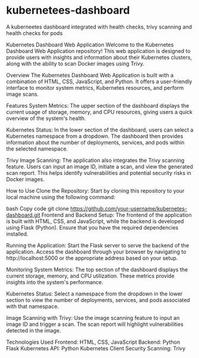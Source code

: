 # kubernetees-dashboard
A kuberneetes dashboard integrated with health checks, trivy scanning and health checks for pods


Kubernetes Dashboard Web Application
Welcome to the Kubernetes Dashboard Web Application repository! This web application is designed to provide users with insights and information about their Kubernetes clusters, along with the ability to scan Docker images using Trivy.

Overview
The Kubernetes Dashboard Web Application is built with a combination of HTML, CSS, JavaScript, and Python. It offers a user-friendly interface to monitor system metrics, Kubernetes resources, and perform image scans.

Features
System Metrics: The upper section of the dashboard displays the current usage of storage, memory, and CPU resources, giving users a quick overview of the system's health.

Kubernetes Status: In the lower section of the dashboard, users can select a Kubernetes namespace from a dropdown. The dashboard then provides information about the number of deployments, services, and pods within the selected namespace.

Trivy Image Scanning: The application also integrates the Trivy scanning feature. Users can input an image ID, initiate a scan, and view the generated scan report. This helps identify vulnerabilities and potential security risks in Docker images.

How to Use
Clone the Repository: Start by cloning this repository to your local machine using the following command:

bash
Copy code
git clone https://github.com/your-username/kubernetes-dashboard.git
Frontend and Backend Setup: The frontend of the application is built with HTML, CSS, and JavaScript, while the backend is developed using Flask (Python). Ensure that you have the required dependencies installed.

Running the Application: Start the Flask server to serve the backend of the application. Access the dashboard through your browser by navigating to http://localhost:5000 or the appropriate address based on your setup.

Monitoring System Metrics: The top section of the dashboard displays the current storage, memory, and CPU utilization. These metrics provide insights into the system's performance.

Kubernetes Status: Select a namespace from the dropdown in the lower section to view the number of deployments, services, and pods associated with that namespace.

Image Scanning with Trivy: Use the image scanning feature to input an image ID and trigger a scan. The scan report will highlight vulnerabilities detected in the image.

Technologies Used
Frontend: HTML, CSS, JavaScript
Backend: Python Flask
Kubernetes API: Python Kubernetes Client
Security Scanning: Trivy
